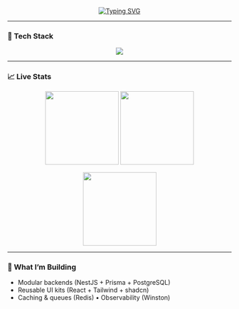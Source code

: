 
<p align="center">
  <a href="https://git.io/typing-svg">
    <img src="https://readme-typing-svg.demolab.com?font=Fira+Code&weight=600&size=28&duration=2500&pause=800&center=true&vCenter=true&width=900&lines=Salom%2C+men+Ozodbek-cloud!;Full+Stack+Developer;NestJS+%7C+React+%7C+Postgres+%7C+Docker;Clean+Code+%26+Scalable+Systems" alt="Typing SVG" />
  </a>
</p>



---

### 🚀 Tech Stack
<p align="center">
  <img src="https://skillicons.dev/icons?i=ts,js,nodejs,nest,react,nextjs,redux,html,css,tailwind,postgres,mongodb,prisma,redis,docker,git,linux&perline=9" />
</p>

---

### 📈 Live Stats
<p align="center">
  <img src="https://github-readme-stats.vercel.app/api?username=Ozodbek-cloud&show_icons=true&theme=tokyonight" height="165" />
  <img src="https://github-readme-streak-stats.herokuapp.com/?user=Ozodbek-cloud&theme=tokyonight" height="165" />
</p>
<p align="center">
  <img src="https://github-readme-stats.vercel.app/api/top-langs/?username=Ozodbek-cloud&layout=compact&theme=tokyonight" height="165" />
</p>

---

### 🧠 What I’m Building
- Modular backends (NestJS + Prisma + PostgreSQL)  
- Reusable UI kits (React + Tailwind + shadcn)  
- Caching & queues (Redis) • Observability (Winston)
